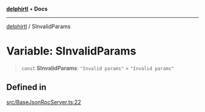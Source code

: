 [**delphirtl**](../README.md) • **Docs**

***

[delphirtl](../globals.md) / SInvalidParams

# Variable: SInvalidParams

> `const` **SInvalidParams**: `"Invalid params"` = `"Invalid params"`

## Defined in

[src/BaseJsonRpcServer.ts:22](https://github.com/chuacw/delphirtl/blob/b3907023d1eb39f3475defc4550602b3d9c50b9d/src/BaseJsonRpcServer.ts#L22)
